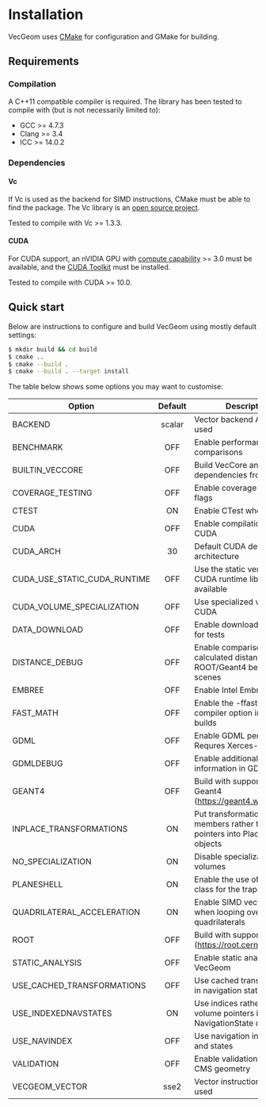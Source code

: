 # Installation

VecGeom uses [CMake](http://www.cmake.org/) for configuration and GMake for building.

## Requirements

### Compilation

A C++11 compatible compiler is required.
The library has been tested to compile with (but is not necessarily limited to):

- GCC >= 4.7.3
- Clang >= 3.4
- ICC >= 14.0.2

### Dependencies

#### Vc

If Vc is used as the backend for SIMD instructions, CMake must be able to find the package.
The Vc library is an [open source project](https://github.com/VcDevel/Vc).

Tested to compile with Vc >= 1.3.3.

#### CUDA

For CUDA support, an nVIDIA GPU with [compute capability](http://en.wikipedia.org/wiki/CUDA#Supported_GPUs) >= 3.0 must be available,
and the [CUDA Toolkit](https://developer.nvidia.com/cuda-downloads) must be installed.

Tested to compile with CUDA >= 10.0.

Quick start
-----------

Below are instructions to configure and build VecGeom using mostly default settings:

```sh
$ mkdir build && cd build
$ cmake ..
$ cmake --build .
$ cmake --build . --target install
```

The table below shows some options you may want to customise:

|Option|Default|Description|
|------|:-----:|-----------|
|BACKEND|scalar|Vector backend API to be used|
|BENCHMARK|OFF|Enable performance comparisons|
|BUILTIN_VECCORE|OFF|Build VecCore and its dependencies from source|
|COVERAGE_TESTING|OFF|Enable coverage testing flags|
|CTEST|ON|Enable CTest when building|
|CUDA|OFF|Enable compilation for CUDA|
|CUDA_ARCH|30|Default CUDA device architecture|
|CUDA_USE_STATIC_CUDA_RUNTIME|OFF|Use the static version of the CUDA runtime library if available|
|CUDA_VOLUME_SPECIALIZATION|OFF|Use specialized volumes for CUDA|
|DATA_DOWNLOAD|OFF|Enable downloading of data for tests|
|DISTANCE_DEBUG|OFF|Enable comparison of calculated distances againt ROOT/Geant4 behind the scenes|
|EMBREE|OFF|Enable Intel Embree|
|FAST_MATH|OFF|Enable the -ffast-math compiler option in Release builds|
|GDML|OFF|Enable GDML persistency. Requres Xerces-C|
|GDMLDEBUG|OFF|Enable additional debug information in GDML module|
|GEANT4|OFF|Build with support for Geant4 (https://geant4.web.cern.ch)|
|INPLACE_TRANSFORMATIONS|ON|Put transformation as members rather than pointers into PlacedVolume objects|
|NO_SPECIALIZATION|ON|Disable specialization of volumes|
|PLANESHELL|ON|Enable the use of PlaneShell class for the trapezoid|
|QUADRILATERAL_ACCELERATION|ON|Enable SIMD vectorization when looping over quadrilaterals|
|ROOT|OFF|Build with support for ROOT (https://root.cern)|
|STATIC_ANALYSIS|OFF|Enable static analysis on VecGeom|
|USE_CACHED_TRANSFORMATIONS|OFF|Use cached transformations in navigation states|
|USE_INDEXEDNAVSTATES|ON|Use indices rather than volume pointers in NavigationState objects|
|USE_NAVINDEX|OFF|Use navigation index table and states|
|VALIDATION|OFF|Enable validation tests from CMS geometry|
|VECGEOM_VECTOR|sse2|Vector instruction set to be used|
